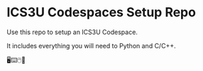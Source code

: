 # ICS3U Codespaces Setup Repo

Use this repo to setup an ICS3U Codespace.

It includes everything you will need to Python and C/C++.

🖥️⌨️🖱️🥷

